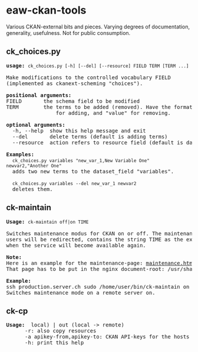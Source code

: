 # eaw-ckan-tools

Various CKAN-external bits and pieces. Varying degrees of documentation, generality, usefulness. Not for public consumption.

## ck_choices.py

<pre>
<b>usage:</b> <code>ck_choices.py [-h] [--del] [--resource] FIELD TERM [TERM ...]</code>

Make modifications to the controlled vocabulary FIELD
(implemented as ckanext-scheming "choices").

<b>positional arguments:</b>
FIELD       the schema field to be modified
TERM        the terms to be added (removed). Have the format "value,label"
                for adding, and "value" for removing.

<b>optional arguments:</b>
  -h, --help  show this help message and exit
  --del       delete terms (default is adding terms)
  --resource  action refers to resource field (default is dataset field)

<b>Examples:</b>
  <code>ck_choices.py variables "new_var_1,New Variable One" newvar2,"Another One"</code>
  adds two new terms to the dataset_field "variables".

  <code>ck_choices.py variables --del new_var_1 newvar2</code>
  deletes them.
</pre>

## ck-maintain

<pre>
<b>Usage:</b> <code>ck-maintain off|on TIME</code>

Switches maintenance modus for CKAN on or off. The maintenance-page, to which
users will be redirected, contains the string TIME as the expected time
when the service will become available again.

<b>Note:</b>
Here is an example for the maintenance-page: <a href="https://github.com/eawag-rdm/eaw-ckan-tools/blob/master/maintenance.html">maintenance.html</a>.
That page has to be put in the nginx document-root: /usr/share/nginx/html.

<b>Example:</b>
ssh production.server.ch sudo /home/user/bin/ck-maintain on \"$(date --date="today 18:30")\"
Switches maintenance mode on a remote server on.
</pre>

## ck-cp

<pre>
<b>Usage: </b><ck-cp -i id  [-r]  (-f fromhost -t tohost -a apikey-from,apikey-to | -d direction)
      id: package id or name
      -f fromhost: host of source of package
      -t tohost: host of target of package
      -d direction: in (remote -> local) | out (local -> remote)
      -r: also copy resources
      -a apikey-from,apikey-to: CKAN API-keys for the hosts
      -h: print this help
</pre>

